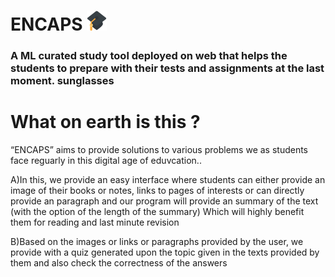 # ENCAPS   ![](static/favicon-32x32.png)


### A ML curated study tool deployed on web that helps the students to prepare with their tests and assignments at the last moment. sunglasses ###

# What on earth is this ?

“ENCAPS” aims to provide solutions to various problems we as students face reguarly in this digital age of eduvcation.. 

A)In this, we provide an easy interface where students can either provide an image of their books or notes, links to pages of interests or can directly provide an paragraph and our program will provide an summary of the text (with the option of the length of the summary) Which will highly benefit them for reading and last minute revision 

B)Based on the images or links or paragraphs provided by the user, we provide with a quiz generated upon the topic given in the texts provided by them and also check the correctness of the answers




